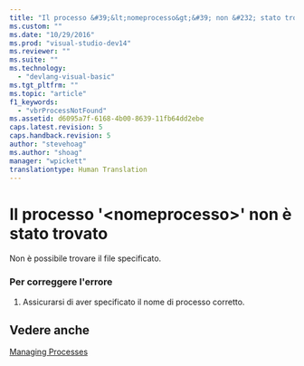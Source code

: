 ```yaml
---
title: "Il processo &#39;&lt;nomeprocesso&gt;&#39; non &#232; stato trovato | Microsoft Docs"
ms.custom: ""
ms.date: "10/29/2016"
ms.prod: "visual-studio-dev14"
ms.reviewer: ""
ms.suite: ""
ms.technology: 
  - "devlang-visual-basic"
ms.tgt_pltfrm: ""
ms.topic: "article"
f1_keywords: 
  - "vbrProcessNotFound"
ms.assetid: d6095a7f-6168-4b00-8639-11fb64dd2ebe
caps.latest.revision: 5
caps.handback.revision: 5
author: "stevehoag"
ms.author: "shoag"
manager: "wpickett"
translationtype: Human Translation
---
```

# Il processo &#39;&lt;nomeprocesso&gt;&#39; non &#232; stato trovato
Non è possibile trovare il file specificato.  
  
### Per correggere l'errore  
  
1.  Assicurarsi di aver specificato il nome di processo corretto.  
  
## Vedere anche  
 [Managing Processes](http://msdn.microsoft.com/it-it/ef2f9767-330b-49f3-aa33-8574c241b9d2)